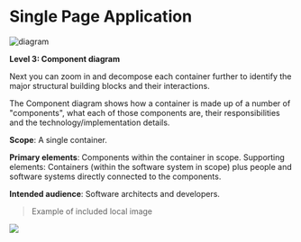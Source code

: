 # Single Page Application

![diagram](https://www.plantuml.com/plantuml/svg/0/TLFDRXf13BuZyGxkNWfIobxQIqyX13Mf246mjEe9cLa79fgT6NbcQL7L1-gnwYFmOlNi9a2gbfF7Qty_jhaC4JdMbUbsNcchJ5qIR6FquNsUCtuTR7JSrkiw42jd8zauKAxAiMIDTcTgN-UZjszc1crStaroWv52bDHgv2hlRAht3NYtCnb-kLyMgy-tnSrgClumdbxt-Ya_4bpKbhY7Nbz0DfpTmfMpc4ayc8uBU9TTP3Dsth7IaeVgy3EwqWMuAOhP0Zmo0jcTHeOzC2czrWpQFZYkKEd3RmlYoM2GegXBB2b8mi3GUwb_QdnHZc04lTGXQXib4lCxBTm1zha3z4OhJ58Q88Wo6c8NifTkLbUkjYNolXSyYfM5jXj3CCCD9Ug44GKZwyFtRWVaTvnOZrqjp1jfchTH6iMSK4L8duZJ-mujFOfoSKAMwuYLbbxNUZsAJ7Pw5dUqUNf83HEePouA_QGxyRy-Kn2YOnAIQum8Y_He9PJrjnGKMu58I6Z0hHz9X6sTAKKfHFc49tiWvnNfcU94K2c1aLazwFCbASTCxkJsM9zIdz38zfBVjamY8MPfrSer6rKcZU0VRAmQID6obXvYIBVC6EZm2__3TgfEupoh_vlfHzhwd4oxvlQ4bw61_RYud-RDaRQtqUrSaYsRlyCV)

**Level 3: Component diagram**

Next you can zoom in and decompose each container further to identify the major structural building blocks and their interactions.

The Component diagram shows how a container is made up of a number of "components", what each of those components are, their responsibilities and the technology/implementation details.

**Scope**: A single container.

**Primary elements**: Components within the container in scope.
Supporting elements: Containers (within the software system in scope) plus people and software systems directly connected to the components.

**Intended audience**: Software architects and developers.

> Example of included local image

![](2020-01-10-16-21-41.png)